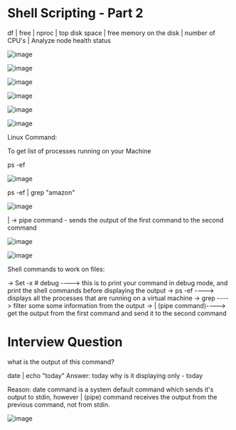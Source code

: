 
# Shell Scripting - Part 2

df | free | nproc | top
disk space | free memory on the disk | number of CPU's | Analyze node health status


![image](https://github.com/user-attachments/assets/690f5892-1bc4-41eb-bf71-8af6b698159d)





![image](https://github.com/user-attachments/assets/493d4c35-0c7b-4aa1-9399-e0e25d5dbefe)



![image](https://github.com/user-attachments/assets/1997030e-28e6-43f7-beeb-97ef287d5bb8)


![image](https://github.com/user-attachments/assets/1e75d83c-83ca-4b77-9ed0-d554f24d9adb)

![image](https://github.com/user-attachments/assets/1eae9add-c706-4e2b-96d3-f0848c2164e1)

![image](https://github.com/user-attachments/assets/135ea5c6-5b39-4f7a-8df9-2bb7669905d9)



Linux Command:

To get list of processes running on your Machine

ps -ef

![image](https://github.com/user-attachments/assets/1eabcc64-1347-4e0b-9a87-9c544e15400b)

ps -ef | grep "amazon"

![image](https://github.com/user-attachments/assets/8ef4dc09-8ed3-4086-8fac-1bee1adf5911)

| -> pipe command - sends the output of the first command to the second command

![image](https://github.com/user-attachments/assets/77343efa-2b50-4b92-8a92-4392bbf8362d)

![image](https://github.com/user-attachments/assets/9ed6266d-111c-48f2-b3a1-37db638b8b5e)



Shell commands to work on files:

-> Set -x  # debug    ----> this is to print your command in debug mode, and print the shell commands before displaying the output
-> ps -ef             ----> displays all the processes that are running on a virtual machine
-> grep               ----> filter some some information from the output
-> |    (pipe command)----> get the output from the first command and send it to the second command


# Interview Question
what is the output of this command?

date | echo "today"
Answer: today
why  is it displaying only - today

Reason:  date command is a system default command which sends it's output to stdin, however | (pipe) command receives the output from the previous command, not from stdin.

![image](https://github.com/user-attachments/assets/b7ad81e9-082a-43dd-91f4-c81417845097)




